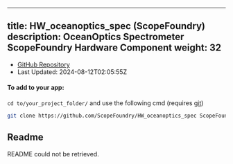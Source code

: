 
---
title: HW_oceanoptics_spec (ScopeFoundry)
description: OceanOptics Spectrometer ScopeFoundry Hardware Component
weight: 32
---
- [GitHub Repository](https://github.com/ScopeFoundry/HW_oceanoptics_spec)
- Last Updated: 2024-08-12T02:05:55Z


#### To add to your app:

`cd to/your_project_folder/` and use the following cmd (requires [git](/docs/100_development-environment/20_git/))

```bash
git clone https://github.com/ScopeFoundry/HW_oceanoptics_spec ScopeFoundryHW/oceanoptics_spec
```


## Readme
README could not be retrieved.
